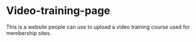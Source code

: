 # Video-training-page
This is a website people can use to upload a video training course used for membership sites.

